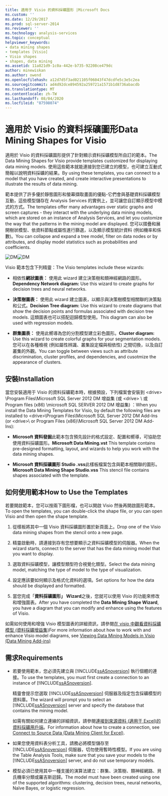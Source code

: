 ```yaml
---
title: 適用于 Visio 的資料採礦圖形 |Microsoft Docs
ms.custom: ''
ms.date: 12/29/2017
ms.prod: sql-server-2014
ms.reviewer: ''
ms.technology: analysis-services
ms.topic: conceptual
helpviewer_keywords:
- data mining shapes
- templates [Visio]
- Visio shapes
- shapes, data mining
ms.assetid: 11a821d9-1c0a-442e-b735-92208ce479dc
author: minewiskan
ms.author: owend
ms.openlocfilehash: a12d7d5f3ad021105f06043f47dcdfe5c3e5c2ea
ms.sourcegitcommit: ad4d92dce894592a259721a1571b1d8736abacdb
ms.translationtype: MT
ms.contentlocale: zh-TW
ms.lasthandoff: 08/04/2020
ms.locfileid: "87598074"
---
```

# <a name="data-mining-shapes-for-visio"></a><span data-ttu-id="e732c-102">適用於 Visio 的資料採礦圖形</span><span class="sxs-lookup"><span data-stu-id="e732c-102">Data Mining Shapes for Visio</span></span>
  <span data-ttu-id="e732c-103">適用於 Visio 的資料採礦圖形提供了針對顯示資料採礦模型所自訂的範本。</span><span class="sxs-lookup"><span data-stu-id="e732c-103">The Data Mining Shapes for Visio provide templates customized for displaying data mining models.</span></span> <span data-ttu-id="e732c-104">使用這些範本就能連接到您已建立的模型，也可建立互動式簡報以說明資料採礦的結果。</span><span class="sxs-lookup"><span data-stu-id="e732c-104">By using these templates, you can connect to a model that you have created, and create interactive presentations to illustrate the results of data mining.</span></span>  
  
 <span data-ttu-id="e732c-105">範本提供了許多優於靜態圖形和螢幕擷取畫面的優點-它們會與基礎資料採礦模型互動，這些模型儲存在 Analysis Services 的實例上，並可讓您自訂顯示模型中模式的方式。</span><span class="sxs-lookup"><span data-stu-id="e732c-105">The templates offer many advantages over static graphs and screen captures - they interact with the underlying data mining models, which are stored on an instance of Analysis Services, and let you customize the way that the patterns in the mining model are displayed.</span></span> <span data-ttu-id="e732c-106">您可以摺疊和展開樹狀模型、依資料節點或屬性進行篩選，以及顯示模型統計資料 (例如機率和係數)。</span><span class="sxs-lookup"><span data-stu-id="e732c-106">You can collapse and expand a tree model, filter on data nodes or by attributes, and display model statistics such as probabilities and coefficients.</span></span>  
  
 <span data-ttu-id="e732c-107">![DM](media/dm-stencil.gif "DM")</span><span class="sxs-lookup"><span data-stu-id="e732c-107">![DM](media/dm-stencil.gif "DM")</span></span>  
  
 <span data-ttu-id="e732c-108">Visio 範本包含下列精靈：</span><span class="sxs-lookup"><span data-stu-id="e732c-108">The Visio templates include these wizards:</span></span>  
  
-   <span data-ttu-id="e732c-109">相依性**網狀圖表：** 使用此 wizard 建立決策樹和類神經網路的圖形。</span><span class="sxs-lookup"><span data-stu-id="e732c-109">**Dependency Network diagram:** Use this wizard to create graphs for decision trees and neural networks.</span></span>  
  
-   <span data-ttu-id="e732c-110">**決策樹圖表：** 使用此 wizard 建立圖表，以顯示與決策樹模型相關聯的決策點和公式。</span><span class="sxs-lookup"><span data-stu-id="e732c-110">**Decision Tree diagram:** Use this wizard to create diagrams that show the decision points and formulas associated with decision tree models.</span></span> <span data-ttu-id="e732c-111">這類圖表也可以搭配迴歸模型使用。</span><span class="sxs-lookup"><span data-stu-id="e732c-111">This diagram can also be used with regression models.</span></span>  
  
-   <span data-ttu-id="e732c-112">**群集圖表：** 使用此嚮導為您的分割模型建立彩色圖形。</span><span class="sxs-lookup"><span data-stu-id="e732c-112">**Cluster diagram:** Use this wizard to create colorful graphs for your segmentation models.</span></span> <span data-ttu-id="e732c-113">您可以在各種檢視 (例如屬性辨識、叢集設定檔與相依性) 之間切換，以及自訂叢集的外觀。</span><span class="sxs-lookup"><span data-stu-id="e732c-113">You can toggle between views such as attribute discrimination, cluster profiles, and dependencies, and cusotmize the appearance of clusters.</span></span>  
  
## <a name="installation"></a><span data-ttu-id="e732c-114">安裝</span><span class="sxs-lookup"><span data-stu-id="e732c-114">Installation</span></span>  
 <span data-ttu-id="e732c-115">當您安裝適用于 Visio 的資料採礦範本時，根據預設，下列檔案會安裝到 \<drive> \Program Files\Microsoft SQL Server 2012 DM 增益集 (或 \<drive> \ 或 Program files (x86) \microsoft SQL SERVER 2012 DM 增益集) ：</span><span class="sxs-lookup"><span data-stu-id="e732c-115">When you install the Data Mining Templates for Visio, by default the following files are installed to \<drive>\Program Files\Microsoft SQL Server 2012 DM Add-Ins (or \<drive>\ or Program Files (x86)\Microsoft SQL Server 2012 DM Add-Ins):</span></span>  
  
-   <span data-ttu-id="e732c-116">**Microsoft 資料發掘**此範本包含預先設計的格式設定、配置和嚮導，可協助您使用資料採礦圖形。</span><span class="sxs-lookup"><span data-stu-id="e732c-116">**Microsoft Data Mining.vst** This template contains pre-designed formatting, layout, and wizards to help you work with the data mining shapes.</span></span>  
  
-   <span data-ttu-id="e732c-117">**Microsoft 資料採礦圖形 Studio .vss**此樣板檔案包含與範本相關聯的圖形。</span><span class="sxs-lookup"><span data-stu-id="e732c-117">**Microsoft Data Mining Shape Studio.vss** This stencil file contains shapes associated with the template.</span></span>  
  
## <a name="how-to-use-the-templates"></a><span data-ttu-id="e732c-118">如何使用範本</span><span class="sxs-lookup"><span data-stu-id="e732c-118">How to Use the Templates</span></span>  
 <span data-ttu-id="e732c-119">若要開啟範本，您可以按兩下圖形檔，也可以開啟 Visio 然後再開啟圖形範本。</span><span class="sxs-lookup"><span data-stu-id="e732c-119">To open the templates, you can double-click the shape file, or you can open Visio and then open the shape template.</span></span>  
  
1.  <span data-ttu-id="e732c-120">從樣板將其中一個 Visio 資料採礦圖形置於新頁面上。</span><span class="sxs-lookup"><span data-stu-id="e732c-120">Drop one of the Visio data mining shapes from the stencil onto a new page.</span></span>  
  
2.  <span data-ttu-id="e732c-121">精靈啟動時，請連接到存有您想要顯示之資料採礦模型的伺服器。</span><span class="sxs-lookup"><span data-stu-id="e732c-121">When the wizard starts, connect to the server that has the data mining model that you want to display.</span></span>  
  
3.  <span data-ttu-id="e732c-122">選取資料採礦模型，讓模型類型符合視覺化類型。</span><span class="sxs-lookup"><span data-stu-id="e732c-122">Select the data mining model, matching the type of model to the type of visualization.</span></span>  
  
4.  <span data-ttu-id="e732c-123">設定應該要如何顯示及格式化資料的選項。</span><span class="sxs-lookup"><span data-stu-id="e732c-123">Set options for how the data should be displayed and formatted.</span></span>  
  
5.  <span data-ttu-id="e732c-124">當您完成「**資料採礦圖形」 Wizard**之後，您就可以使用 Visio 的功能來修改和增強圖表。</span><span class="sxs-lookup"><span data-stu-id="e732c-124">After you have completed the **Data Mining Shape Wizard**, you have a diagram that you can modify and enhance using the features of Visio.</span></span>  
  
 <span data-ttu-id="e732c-125">如需如何使用和增強 Visio 模型圖表的詳細資訊，請參閱[在 visio 中觀看資料採礦模型 &#40;資料採礦增益集&#41;](viewing-data-mining-models-in-visio-data-mining-add-ins.md)</span><span class="sxs-lookup"><span data-stu-id="e732c-125">For more information about how to work with and enhance Visio model diagrams, see [Viewing Data Mining Models in Visio &#40;Data Mining Add-ins&#41;](viewing-data-mining-models-in-visio-data-mining-add-ins.md)</span></span>  
  
## <a name="requirements"></a><span data-ttu-id="e732c-126">需求</span><span class="sxs-lookup"><span data-stu-id="e732c-126">Requirements</span></span>  
  
-   <span data-ttu-id="e732c-127">若要使用範本，您必須先建立與 [!INCLUDE[ssASnoversion](../includes/ssasnoversion-md.md)] 執行個體的連接。</span><span class="sxs-lookup"><span data-stu-id="e732c-127">To use the templates, you must first create a connection to an instance of [!INCLUDE[ssASnoversion](../includes/ssasnoversion-md.md)].</span></span>  
  
     <span data-ttu-id="e732c-128">精靈會提示您選取 [!INCLUDE[ssASnoversion](../includes/ssasnoversion-md.md)] 伺服器及指定包含採礦模型的資料庫。</span><span class="sxs-lookup"><span data-stu-id="e732c-128">The wizard will prompt you to select an [!INCLUDE[ssASnoversion](../includes/ssasnoversion-md.md)] server and specify the database that contains the mining model.</span></span>  
  
     <span data-ttu-id="e732c-129">如需有關如何建立連線的詳細資訊，請參閱[連接到來源資料 &#40;適用于 Excel&#41;的資料採礦用戶端](connect-to-source-data-data-mining-client-for-excel.md)。</span><span class="sxs-lookup"><span data-stu-id="e732c-129">For information about how to create a connection, see [Connect to Source Data &#40;Data Mining Client for Excel&#41;](connect-to-source-data-data-mining-client-for-excel.md).</span></span>  
  
-   <span data-ttu-id="e732c-130">如果您使用資料表分析工具，請務必將模型儲存至 [!INCLUDE[ssASnoversion](../includes/ssasnoversion-md.md)] 伺服器，切勿使用暫時性模型。</span><span class="sxs-lookup"><span data-stu-id="e732c-130">If you are using the Table Analysis Tools, make sure that you save your models to the [!INCLUDE[ssASnoversion](../includes/ssasnoversion-md.md)] server, and do not use temporary models.</span></span>  
  
-   <span data-ttu-id="e732c-131">模型必須已使用其中一種支援的演算法建立：群集、決策樹、類神經網路、貝氏機率分類或羅吉斯迴歸。</span><span class="sxs-lookup"><span data-stu-id="e732c-131">The model must have been created using one of the supported algorithms: clustering, decision trees, neural networks, Naïve Bayes, or logistic regression.</span></span>  
  
  

